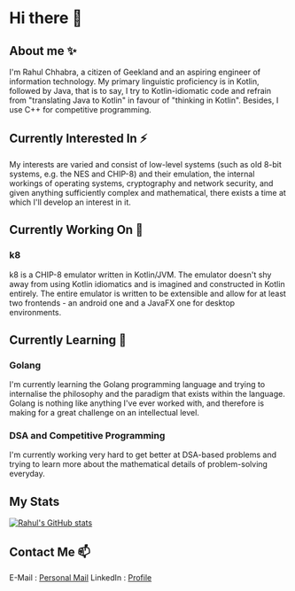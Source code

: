 # Hi there 👋

<!--
**rahulc29/rahulc29** is a ✨ _special_ ✨ repository because its `README.md` (this file) appears on your GitHub profile.

Here are some ideas to get you started:

- 🔭 I’m currently working on ...
- 🌱 I’m currently learning ...
- 👯 I’m looking to collaborate on ...
- 🤔 I’m looking for help with ...
- 💬 Ask me about ...
- 📫 How to reach me: ...
- 😄 Pronouns: ...
- ⚡ Fun fact: ...
-->
## About me ✨
I'm Rahul Chhabra, a citizen of Geekland and an aspiring engineer of information technology.
My primary linguistic proficiency is in Kotlin, followed by Java, that is to say, I try to Kotlin-idiomatic code and refrain from "translating Java to Kotlin" in favour of "thinking in Kotlin". Besides, I use C++ for competitive programming.

## Currently Interested In ⚡
My interests are varied and consist of low-level systems (such as old 8-bit systems, e.g. the NES and CHIP-8) and their emulation, the internal workings of operating systems, cryptography and network security, and given anything sufficiently complex and mathematical, there exists a time at which I'll develop an interest in it.

## Currently Working On 🔭

### k8
k8 is a CHIP-8 emulator written in Kotlin/JVM. The emulator doesn't shy away from using Kotlin idiomatics and is imagined and constructed in Kotlin entirely. The entire emulator is written to be extensible and allow for at least two frontends - an android one and a JavaFX one for desktop environments. 

## Currently Learning 🌱

### Golang
I'm currently learning the Golang programming language and trying to internalise the philosophy and the paradigm that exists within the language. Golang is nothing like anything I've ever worked with, and therefore is making for a great challenge on an intellectual level.

### DSA and Competitive Programming
I'm currently working very hard to get better at DSA-based problems and trying to learn more about the mathematical details of problem-solving everyday.

## My Stats
[![Rahul's GitHub stats](https://github-readme-stats.vercel.app/api?username=rahulc29)](https://github.com/anuraghazra/github-readme-stats)

## Contact Me 📫
E-Mail   : [Personal Mail](rahul29112002@gmail.com)
LinkedIn : [Profile](https://www.linkedin.com/in/rahul-chhabra-452a3317b/)
